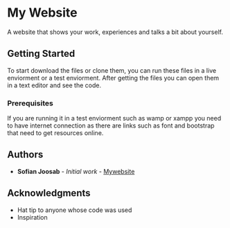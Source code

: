 # My Website

A website that shows your work, experiences and talks a bit about yourself.

## Getting Started

To start download the files or clone them, you can run these files in a live enviorment or a test enviorment.
After getting the files you can open them in a text editor and see the code.

### Prerequisites

If you are running it in a test enviorment such as wamp or xampp you need to have internet connection as there are links such as font and bootstrap that need to get resources online.

## Authors

* **Sofian Joosab** - *Initial work* - [Mywebsite](https://github.com/rockboy69/MyWebsite)

## Acknowledgments

* Hat tip to anyone whose code was used
* Inspiration
